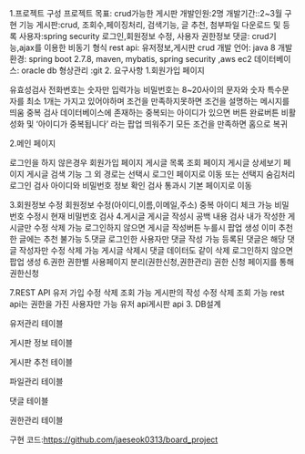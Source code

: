 1.프로젝트 구성
프로젝트 목표: crud가능한 게시판
개발인원:2명
개발기간::2~3월
구현 기능
게시판:crud, 조회수,페이징처리, 검색기능, 글 추천, 첨부파일 다운로드 및 등록
사용자:spring security 로그인,회원정보 수정, 사용자 권한정보
댓글: crud기능,ajax를 이용한 비동기 형식
rest api: 유저정보,게시판 crud
개발 언어: java 8
개발환경: spring boot 2.7.8, maven, mybatis, spring security ,aws ec2
데이터베이스: oracle db
형상관리 :git
 2. 요구사항
1.회원가입 페이지

유효성검사
전화번호는 숫자만 입력가능
비밀번호는 8~20사이의 문자와 숫자 특수문자를 최소 1개는 가지고 있어야하며 조건을 만족하지못하면 조건을 설명하는 메시지를 띄움
중복 검사
데이터베이스에 존재하는 중복되는 아이디가 있으면 버튼 완료버튼 비활성화 및 ‘아이디가 중복됩니다’ 라는 팝업 띄워주기 
모든 조건을 만족하면 홈으로 복귀

2.메인 페이지

로그인을 하지 않은경우
회원가입 페이지
게시글 목록 조회 페이지
게시글 상세보기 페이지
게시글 검색 기능
그 외 경로는 선택시 로그인 페이지로 이동 또는 선택지 숨김처리
로그인 검사
아이디와 비밀번호 정보 확인
검사 통과시 기본 페이지로 이동


 3.회원정보 수정
회원정보 수정(아이디,이름,이메일,주소) 
중복 아이디 체크 가능
비밀번호 수정시 현재 비밀번호 검사
4.게시글
게시글 작성시 공백 내용 검사
내가 작성한 게시글만 수정 삭제 가능
로그인하지 않으면 게시글 작성버튼 누를시 팝업 생성
이미 추천한 글에는 추천 불가능
5.댓글
로그인한 사용자만 댓글 작성 가능
등록된 댓글은 해당 댓글 작성자만 수정 삭제 가능
게시글 삭제시 댓글 데이터도 같이 삭제
로그인하지 않으면 팝업 생성
6.권한
권한별 사용페이지 분리(권한신청,권한관리)
권한 신청 페이지를 통해 권한신청

7.REST API
유저 가입 수정 삭제 조회  가능 
게시판의 작성 수정 삭제 조회 가능 
rest api는 권한을 가진 사용자만 가능
유저 api게시판 api
 3. DB설계

유저관리 테이블

게시판 정보 테이블

게시판 추천 테이블


파일관리 테이블

댓글 테이블

권한관리 테이블



구현 코드:https://github.com/jaeseok0313/board_project

